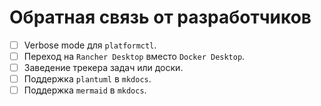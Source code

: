 # Обратная связь от разработчиков

- [ ] Verbose mode для `platformctl`.
- [ ] Переход на `Rancher Desktop` вместо `Docker Desktop`.
- [ ] Заведение трекера задач или доски.
- [ ] Поддержка `plantuml` в `mkdocs`.
- [ ] Поддержка `mermaid` в `mkdocs`.
